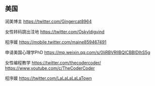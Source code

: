 ## 美国

润美博主 https://twitter.com/Gingercat8964

女性转码跳出洼地 https://twitter.com/Oskyldigvind

程序媛 https://mobile.twitter.com/maine859467491

申请美国心理学PhD https://mp.weixin.qq.com/s/0IiRBVRIlBQICBBIDIhS5g

女性编程教学 https://twitter.com/thecodercoder/  https://www.youtube.com/c/TheCoderCoder

程序媛 https://twitter.com/LaLaLaLaLaTown
